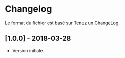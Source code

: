 # Changelog
Le format du fichier est basé sur [Tenez un ChangeLog](http://keepachangelog.com/fr/1.0.0/).

## [1.0.0] - 2018-03-28
- Version initiale.